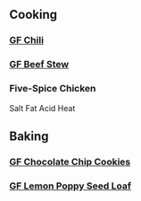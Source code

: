 ## Cooking

### [GF Chili](https://georgeats.com/recipes/fodmap-friendly-vegetarian-chilli/)

### [GF Beef Stew](https://mygluten-freekitchen.com/gluten-free-beef-stew-in-slow-cooker)

### Five-Spice Chicken

Salt Fat Acid Heat

## Baking

### [GF Chocolate Chip Cookies](https://meaningfuleats.com/the-best-gluten-free-chocolate-chip-cookies/)

### [GF Lemon Poppy Seed Loaf](https://butternutbakeryblog.com/gluten-free-lemon-poppy-seed-bread/#tasty-recipes-5268-jump-target)
